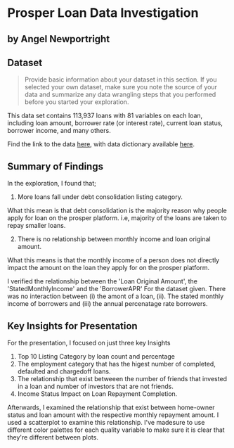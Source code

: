 # Prosper Loan Data Investigation
## by Angel Newportright


## Dataset

> Provide basic information about your dataset in this section. If you selected your own dataset, make sure you note the source of your data and summarize any data wrangling steps that you performed before you started your exploration.

This data set contains 113,937 loans with 81 variables on each loan, including loan amount, borrower rate (or interest rate), current loan status, borrower income, and many others.

Find the link to the data [here](https://s3.amazonaws.com/udacity-hosted-downloads/ud651/prosperLoanData.csv), with data dictionary available [here](https://docs.google.com/spreadsheets/d/1gDyi_L4UvIrLTEC6Wri5nbaMmkGmLQBk-Yx3z0XDEtI/edit#gid=0).


## Summary of Findings

In the exploration, I found that; 

1. More loans fall under debt consolidation listing category.

What this mean is that debt consolidation is the majority 
reason why people apply for loan on the prosper platform. 
i.e, majority of the loans are taken to repay smaller loans.

2. There is no relationship between monthly income and loan 
original amount.

What this means is that the monthly income of a person does 
not directly impact the amount on the loan they apply for on 
the prosper platform.

I verified the relationship between the 'Loan Original Amount', 
the 'StatedMonthlyIncome' and the 'BorrowerAPR' For the dataset 
given. There was no interaction between (i) the amont of a loan, 
(ii). The stated monthly income of borrowers and (iii) the annual 
percenatage rate borrowers.


## Key Insights for Presentation

For the presentation, I focused on just three key Insights
1. Top 10 Listing Category by loan count and percentage
2. The employment category that has the higest number of completed, 
defaulted and chargedoff loans.
3. The relationship that exist betweeen the number of friends that 
invested in a loan and number of investors that are not friends.
4. Income Status Impact on Loan Repayment Completion.


Afterwards, I examined the relationship that exist between home-owner 
status and loan amount with the respective monthly repayment amount.
I used a scatterplot to examine this relationship. I've madesure to 
use different color palettes for each quality variable to make sure 
it is clear that they're different between plots.